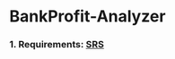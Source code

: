 # BankProfit-Analyzer


### 1. Requirements: [SRS](https://github.com/SensasBoy/BankProfit-Analyzer/blob/main/SRS.md)
